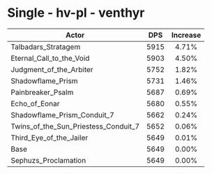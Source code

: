 # Single - hv-pl - venthyr
| Actor | DPS | Increase |
|---|:---:|:---:|
|Talbadars_Stratagem|5915|4.71%|
|Eternal_Call_to_the_Void|5903|4.50%|
|Judgment_of_the_Arbiter|5752|1.82%|
|Shadowflame_Prism|5731|1.46%|
|Painbreaker_Psalm|5687|0.69%|
|Echo_of_Eonar|5680|0.55%|
|Shadowflame_Prism_Conduit_7|5662|0.24%|
|Twins_of_the_Sun_Priestess_Conduit_7|5652|0.06%|
|Third_Eye_of_the_Jailer|5649|0.01%|
|Base|5649|0.00%|
|Sephuzs_Proclamation|5649|0.00%|
